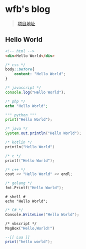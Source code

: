 # wfb's blog

> [项目地址](https://fubinsama.github.io/blog)

## Hello World

```html
<!-- html -->
<div>Hello World</div>
```

```css
/* css */
body::before{
    content: "Hello World";
}
```

```javascript
/* javascript */
console.log("Hello World");
```

```php
/* php */
echo "Hello World";
```

```python
""" python """
print("Hello World");
```

```java
/* java */
System.out.println("Hello World");
```

```kotlin
/* kotlin */
println("Hello World")
```

```c
/* c */
printf("Hello World");
```

```c++
/* c++ */
cout << "Hello World" << endl;
```

```go
/* golang */
fmt.Printf("Hello World");
```

```shell
# shell #
echo "Hello World";
```

```csharp
/* C# */
Console.WriteLine("Hello World");
```

```vb
/* vbscript */
MsgBox("Hello,World!")
```

```lua
--[[ Lua ]]
print("hello world");
```
